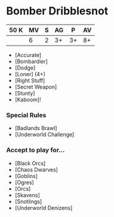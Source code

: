 # Bomber Dribblesnot
| 50 K  | MV | S | AG | P | AV |
| --- | --- | --- | --- | --- | --- |
| | 6 | 2 | 3+ | 3+ | 8+ |

* [Accurate]
* [Bombardier]
* [Dodge]
* [Loner] (4+)
* [Right Stuff]
* [Secret Weapon]
* [Stunty]
* [Kaboom]!

### Special Rules
* [Badlands Brawl]
* [Underworld Challenge]

### Accept to play for...
* [Black Orcs]
* [Chaos Dwarves]
* [Goblins]
* [Ogres]
* [Orcs]
* [Skavens]
* [Snotlings]
* [Underworld Denizens]
